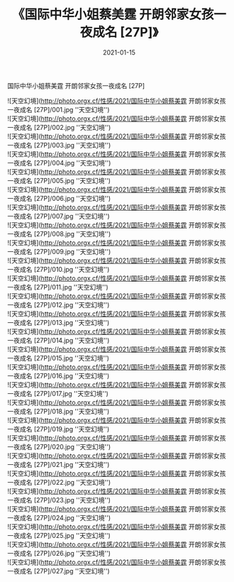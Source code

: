 ﻿---
layout: post
title:  《国际中华小姐蔡美霆 开朗邻家女孩一夜成名 [27P]》
date:   2021-01-15
image: http://photo.orgx.cf/性感/2021/国际中华小姐蔡美霆 开朗邻家女孩一夜成名 [27P]/000.jpg
categories: [美女, 性感, 泳衣]
---

国际中华小姐蔡美霆 开朗邻家女孩一夜成名 [27P]



![天空幻境](http://photo.orgx.cf/性感/2021/国际中华小姐蔡美霆 开朗邻家女孩一夜成名 [27P]/001.jpg ''天空幻境'') <br>
![天空幻境](http://photo.orgx.cf/性感/2021/国际中华小姐蔡美霆 开朗邻家女孩一夜成名 [27P]/002.jpg ''天空幻境'') <br>
![天空幻境](http://photo.orgx.cf/性感/2021/国际中华小姐蔡美霆 开朗邻家女孩一夜成名 [27P]/003.jpg ''天空幻境'') <br>
![天空幻境](http://photo.orgx.cf/性感/2021/国际中华小姐蔡美霆 开朗邻家女孩一夜成名 [27P]/004.jpg ''天空幻境'') <br>
![天空幻境](http://photo.orgx.cf/性感/2021/国际中华小姐蔡美霆 开朗邻家女孩一夜成名 [27P]/005.jpg ''天空幻境'') <br>
![天空幻境](http://photo.orgx.cf/性感/2021/国际中华小姐蔡美霆 开朗邻家女孩一夜成名 [27P]/006.jpg ''天空幻境'') <br>
![天空幻境](http://photo.orgx.cf/性感/2021/国际中华小姐蔡美霆 开朗邻家女孩一夜成名 [27P]/007.jpg ''天空幻境'') <br>
![天空幻境](http://photo.orgx.cf/性感/2021/国际中华小姐蔡美霆 开朗邻家女孩一夜成名 [27P]/008.jpg ''天空幻境'') <br>
![天空幻境](http://photo.orgx.cf/性感/2021/国际中华小姐蔡美霆 开朗邻家女孩一夜成名 [27P]/009.jpg ''天空幻境'') <br>
![天空幻境](http://photo.orgx.cf/性感/2021/国际中华小姐蔡美霆 开朗邻家女孩一夜成名 [27P]/010.jpg ''天空幻境'') <br>
![天空幻境](http://photo.orgx.cf/性感/2021/国际中华小姐蔡美霆 开朗邻家女孩一夜成名 [27P]/011.jpg ''天空幻境'') <br>
![天空幻境](http://photo.orgx.cf/性感/2021/国际中华小姐蔡美霆 开朗邻家女孩一夜成名 [27P]/012.jpg ''天空幻境'') <br>
![天空幻境](http://photo.orgx.cf/性感/2021/国际中华小姐蔡美霆 开朗邻家女孩一夜成名 [27P]/013.jpg ''天空幻境'') <br>
![天空幻境](http://photo.orgx.cf/性感/2021/国际中华小姐蔡美霆 开朗邻家女孩一夜成名 [27P]/014.jpg ''天空幻境'') <br>
![天空幻境](http://photo.orgx.cf/性感/2021/国际中华小姐蔡美霆 开朗邻家女孩一夜成名 [27P]/015.jpg ''天空幻境'') <br>
![天空幻境](http://photo.orgx.cf/性感/2021/国际中华小姐蔡美霆 开朗邻家女孩一夜成名 [27P]/016.jpg ''天空幻境'') <br>
![天空幻境](http://photo.orgx.cf/性感/2021/国际中华小姐蔡美霆 开朗邻家女孩一夜成名 [27P]/017.jpg ''天空幻境'') <br>
![天空幻境](http://photo.orgx.cf/性感/2021/国际中华小姐蔡美霆 开朗邻家女孩一夜成名 [27P]/018.jpg ''天空幻境'') <br>
![天空幻境](http://photo.orgx.cf/性感/2021/国际中华小姐蔡美霆 开朗邻家女孩一夜成名 [27P]/019.jpg ''天空幻境'') <br>
![天空幻境](http://photo.orgx.cf/性感/2021/国际中华小姐蔡美霆 开朗邻家女孩一夜成名 [27P]/020.jpg ''天空幻境'') <br>
![天空幻境](http://photo.orgx.cf/性感/2021/国际中华小姐蔡美霆 开朗邻家女孩一夜成名 [27P]/021.jpg ''天空幻境'') <br>
![天空幻境](http://photo.orgx.cf/性感/2021/国际中华小姐蔡美霆 开朗邻家女孩一夜成名 [27P]/022.jpg ''天空幻境'') <br>
![天空幻境](http://photo.orgx.cf/性感/2021/国际中华小姐蔡美霆 开朗邻家女孩一夜成名 [27P]/023.jpg ''天空幻境'') <br>
![天空幻境](http://photo.orgx.cf/性感/2021/国际中华小姐蔡美霆 开朗邻家女孩一夜成名 [27P]/024.jpg ''天空幻境'') <br>
![天空幻境](http://photo.orgx.cf/性感/2021/国际中华小姐蔡美霆 开朗邻家女孩一夜成名 [27P]/025.jpg ''天空幻境'') <br>
![天空幻境](http://photo.orgx.cf/性感/2021/国际中华小姐蔡美霆 开朗邻家女孩一夜成名 [27P]/026.jpg ''天空幻境'') <br>
![天空幻境](http://photo.orgx.cf/性感/2021/国际中华小姐蔡美霆 开朗邻家女孩一夜成名 [27P]/027.jpg ''天空幻境'') <br>